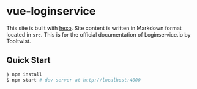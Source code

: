 # vue-loginservice

This site is built with [hexo](http://hexo.io/). Site content is written in Markdown format located in `src`. This is for the official documentation of Loginservice.io by Tooltwist.

## Quick Start

``` bash
$ npm install
$ npm start # dev server at http://localhost:4000
```
